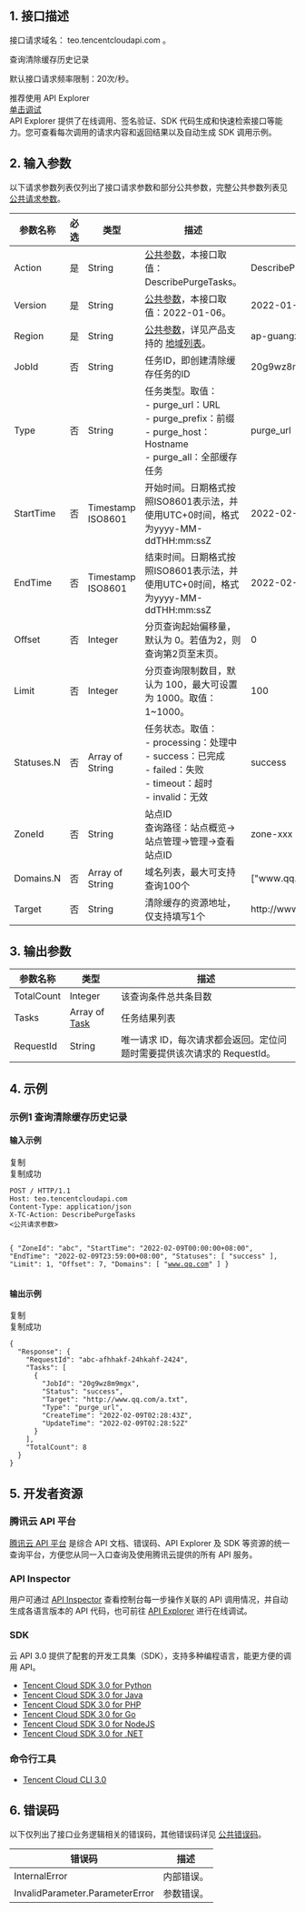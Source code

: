 
## 1. 接口描述

接口请求域名： teo.tencentcloudapi.com 。

查询清除缓存历史记录

默认接口请求频率限制：20次/秒。
<div class="rno-api-explorer">
    <div class="rno-api-explorer-inner">
        <div class="rno-api-explorer-hd">
            <div class="rno-api-explorer-title">
                推荐使用 API Explorer
            </div>
            <a href="https://console.cloud.tencent.com/api/explorer?Product=ocr&Version=2018-11-19&Action=VerifyBasicBizLicense" class="rno-api-explorer-btn" hotrep="doc.api.explorerbtn"><i class="rno-icon-explorer"></i>单击调试</a>
        </div>
        <div class="rno-api-explorer-body">
            <div class="rno-api-explorer-cont">
                API Explorer 提供了在线调用、签名验证、SDK 代码生成和快速检索接口等能力。您可查看每次调用的请求内容和返回结果以及自动生成 SDK 调用示例。
            </div>
        </div>
    </div>
</div>

## 2. 输入参数

以下请求参数列表仅列出了接口请求参数和部分公共参数，完整公共参数列表见 [公共请求参数](https://cloud.tencent.com/document/api/1552/73158)。

<table>
<thead>
<tr>
<th>参数名称</th>
<th>必选</th>
<th>类型</th>
<th>描述</th>
<th>示例</th>
</tr>
</thead>
<tbody><tr>
<td>Action</td>
<td>是</td>
<td>String</td>
<td><a href="/document/api/1552/73158" target="_blank">公共参数</a>，本接口取值：DescribePurgeTasks。</td>
<td>DescribePurgeTasks</td>
</tr>
<tr>
<td>Version</td>
<td>是</td>
<td>String</td>
<td><a href="/document/api/1552/73158" target="_blank">公共参数</a>，本接口取值：2022-01-06。</td>
<td>2022-01-06</td>
</tr>
<tr>
<td>Region</td>
<td>是</td>
<td>String</td>
<td><a href="/document/api/1552/73158" target="_blank">公共参数</a>，详见产品支持的 <a href="/document/api/1552/73158#.E5.9C.B0.E5.9F.9F.E5.88.97.E8.A1.A8" target="_blank">地域列表</a>。</td>
<td>ap-guangzhou</td>
</tr>
<tr>
<td>JobId</td>
<td>否</td>
<td>String</td>
<td>任务ID，即创建清除缓存任务的ID</td>
<td>20g9wz8m9mgx</td>
</tr>
<tr>
<td>Type</td>
<td>否</td>
<td>String</td>
<td>任务类型。取值：<br>
- purge_url：URL<br>
- purge_prefix：前缀<br>
- purge_host：Hostname<br>
- purge_all：全部缓存任务</td>
<td>purge_url</td>
</tr>
<tr>
<td>StartTime</td>
<td>否</td>
<td>Timestamp ISO8601</td>
<td>开始时间。日期格式按照ISO8601表示法，并使用UTC+0时间，格式为yyyy-MM-ddTHH:mm:ssZ</td>
<td>2022-02-09T00:00:00</td>
</tr>
<tr>
<td>EndTime</td>
<td>否</td>
<td>Timestamp ISO8601</td>
<td>结束时间。日期格式按照ISO8601表示法，并使用UTC+0时间，格式为yyyy-MM-ddTHH:mm:ssZ</td>
<td>2022-02-09T23:59:00</td>
</tr>
<tr>
<td>Offset</td>
<td>否</td>
<td>Integer</td>
<td>分页查询起始偏移量，默认为 0。若值为2，则查询第2页至末页。</td>
<td>0</td>
</tr>
<tr>
<td>Limit</td>
<td>否</td>
<td>Integer</td>
<td>分页查询限制数目，默认为 100，最大可设置为 1000。取值：1~1000。</td>
<td>100</td>
</tr>
<tr>
<td>Statuses.N</td>
<td>否</td>
<td>Array of String</td>
<td>任务状态。取值：<br>
- processing：处理中<br>
- success：已完成<br>
- failed：失败<br>
- timeout：超时<br>
- invalid：无效</td>
<td>success</td>
</tr>
<tr>
<td>ZoneId</td>
<td>否</td>
<td>String</td>
<td>站点ID<br>查询路径：站点概览->站点管理->管理->查看站点ID</td>
<td>zone-xxx</td>
</tr>
<tr>
<td>Domains.N</td>
<td>否</td>
<td>Array of String</td>
<td>域名列表，最大可支持查询100个</td>
<td>["www.qq.com","aaa.qq.com"]</td>
</tr>
<tr>
<td>Target</td>
<td>否</td>
<td>String</td>
<td>清除缓存的资源地址，仅支持填写1个</td>
<td>http://www.qq.com/a.txt</td>
</tr>
</tbody></table>

## 3. 输出参数

<table>
<thead>
<tr>
<th>参数名称</th>
<th>类型</th>
<th>描述</th>
</tr>
</thead>
<tbody><tr>
<td>TotalCount</td>
<td>Integer</td>
<td>该查询条件总共条目数</td>
</tr>
<tr>
<td>Tasks</td>
<td>Array of <a href="/document/api/1552/73155#Task" target="_blank">Task</a></td>
<td>任务结果列表</td>
</tr>
<tr>
<td>RequestId</td>
<td>String</td>
<td>唯一请求 ID，每次请求都会返回。定位问题时需要提供该次请求的 RequestId。</td>
</tr>
</tbody></table>

## 4. 示例

### 示例1 查询清除缓存历史记录
#### 输入示例
<div class="rno-code-wrap">
					<div class="rno-code J-markdownCode">
						<div class="rno-code-hd" style="display: none;">
							<ul class="rno-code-tab J-language">
								<!--展示语言列表-->
							</ul>
						</div>
						<div class="rno-code-bd markdown-code-bd J-codeBox">
							<div class="rno-code-toolbars J-codeToolbar">
								<a href="javascript: void 0;" data-bypass-xhr="1" class="rno-code-toolbars-copy J-copyContent"></a>
								<div class="code-dropdown code-dropdown-align-center J-copy-tips">
									<div class="code-dropdown-inner">
										<div class="code-dropdown-text">复制</div>
									</div>
								</div>
								<div class="code-dropdown code-dropdown-align-center J-copy-success">
									<div class="code-dropdown-inner">
										<div class="code-dropdown-text">复制成功</div>
									</div>
								</div>
							</div>
						<pre class="rno-code-pre" style="overflow-y: hidden;"><code>POST / HTTP/1.1
Host: teo.tencentcloudapi.com
Content-Type: application/json
X-TC-Action: DescribePurgeTasks
&lt;公共请求参数&gt;

{
    "ZoneId": "abc",
    "StartTime": "2022-02-09T00:00:00+08:00",
    "EndTime": "2022-02-09T23:59:00+08:00",
    "Statuses": [
        "success"
    ],
    "Limit": 1,
    "Offset": 7,
    "Domains": [
        "www.qq.com"
    ]
}</code></pre></div>
					</div>
				</div>
#### 输出示例

<div class="rno-code-wrap">
					<div class="rno-code J-markdownCode">
						<div class="rno-code-hd" style="display: none;">
							<ul class="rno-code-tab J-language">
								<!--展示语言列表-->
							</ul>
						</div>
						<div class="rno-code-bd markdown-code-bd J-codeBox">
							<div class="rno-code-toolbars J-codeToolbar">
								<a href="javascript: void 0;" data-bypass-xhr="1" class="rno-code-toolbars-copy J-copyContent"></a>
								<div class="code-dropdown code-dropdown-align-center J-copy-tips">
									<div class="code-dropdown-inner">
										<div class="code-dropdown-text">复制</div>
									</div>
								</div>
								<div class="code-dropdown code-dropdown-align-center J-copy-success">
									<div class="code-dropdown-inner">
										<div class="code-dropdown-text">复制成功</div>
									</div>
								</div>
							</div>
						<pre class="rno-code-pre" style="overflow-y: hidden;"><code>{
  "Response": {
    "RequestId": "abc-afhhakf-24hkahf-2424",
    "Tasks": [
      {
        "JobId": "20g9wz8m9mgx",
        "Status": "success",
        "Target": "http://www.qq.com/a.txt",
        "Type": "purge_url",
        "CreateTime": "2022-02-09T02:28:43Z",
        "UpdateTime": "2022-02-09T02:28:52Z"
      }
    ],
    "TotalCount": 8
  }
}</code></pre></div>
					</div>
				</div>

## 5. 开发者资源

### 腾讯云 API 平台

[腾讯云 API 平台](https://cloud.tencent.com/api) 是综合 API 文档、错误码、API Explorer 及 SDK 等资源的统一查询平台，方便您从同一入口查询及使用腾讯云提供的所有 API 服务。

### API Inspector

用户可通过 [API Inspector](https://cloud.tencent.com/document/product/1278/49361) 查看控制台每一步操作关联的 API 调用情况，并自动生成各语言版本的 API 代码，也可前往 [API Explorer](https://cloud.tencent.com/document/product/1278/46697) 进行在线调试。

### SDK

云 API 3.0 提供了配套的开发工具集（SDK），支持多种编程语言，能更方便的调用 API。

- [Tencent Cloud SDK 3.0 for Python](https://github.com/TencentCloud/tencentcloud-sdk-python)
- [Tencent Cloud SDK 3.0 for Java](https://github.com/TencentCloud/tencentcloud-sdk-java)
- [Tencent Cloud SDK 3.0 for PHP](https://github.com/TencentCloud/tencentcloud-sdk-php)
- [Tencent Cloud SDK 3.0 for Go](https://github.com/TencentCloud/tencentcloud-sdk-go)
- [Tencent Cloud SDK 3.0 for NodeJS](https://github.com/TencentCloud/tencentcloud-sdk-nodejs)
- [Tencent Cloud SDK 3.0 for .NET](https://github.com/TencentCloud/tencentcloud-sdk-dotnet)

### 命令行工具

- [Tencent Cloud CLI 3.0](https://cloud.tencent.com/document/product/440/6176)

## 6. 错误码

以下仅列出了接口业务逻辑相关的错误码，其他错误码详见 [公共错误码](https://cloud.tencent.com/document/api/1552/73162#.E5.85.AC.E5.85.B1.E9.94.99.E8.AF.AF.E7.A0.81)。

<div class="doc-table-wrap"><table>
<thead>
<tr>
<th>错误码</th>
<th>描述</th>
</tr>
</thead>
<tbody><tr>
<td>InternalError</td>
<td>内部错误。</td>
</tr>
<tr>
<td>InvalidParameter.ParameterError</td>
<td>参数错误。</td>
</tr>
</tbody></table></div>
